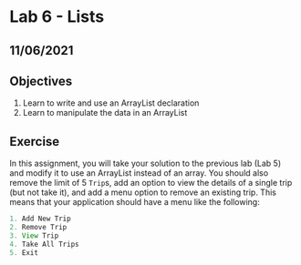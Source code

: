# Lab 6 - Lists

## 11/06/2021

## Objectives

1.  Learn to write and use an ArrayList declaration
2.  Learn to manipulate the data in an ArrayList

## Exercise

In this assignment, you will take your solution to the previous lab (Lab 5) and modify it to use an ArrayList instead of an array. You should also remove the limit of 5 `Trip`s, add an option to view the details of a single trip (but not take it), and add a menu option to remove an existing trip. This means that your application should have a menu like the following:

```java
1. Add New Trip
2. Remove Trip
3. View Trip
4. Take All Trips
5. Exit
```
